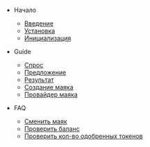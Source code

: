 * Начало

  * [Введение](intro.md)
  * [Установка](install.md)
  * [Инициализация](init.md)

* Guide

  * [Спрос](demand.md)
  * [Предложение](offer.md)
  * [Результат](result.md)
  * [Создание маяка](lighthouse.md)
  * [Провайдер маяка](provider.md)

* FAQ

  * [Сменить маяк](change-lighthouse.md)
  * [Проверить баланс](balance.md)
  * [Проверить кол-во одобренных токенов](allowance.md)
